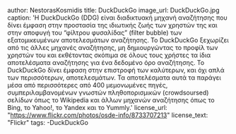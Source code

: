 author: NestorasKosmidis
title: DuckDuckGo
image_url: DuckDuckGo.jpg
caption: 'Η DuckDuckGo (DDG) είναι διαδικτυακή μηχανή αναζήτησης που δίνει έμφαση στην προστασία της ιδιωτικής ζωής των χρηστών της και στην αποφυγή του “φίλτρου φυσαλίδας” (filter bubble) των εξατομικευμένων αποτελεσμάτων αναζήτησης. Το DuckDuckGo ξεχωρίζει από τις άλλες μηχανές αναζήτησης, μη δημιουργώντας το προφίλ των χρηστών του και εκθέτοντας σκόπιμα σε όλους τους χρήστες τα ίδια αποτελέσματα αναζήτησης για ένα δεδομένο όρο αναζήτησης. Το DuckDuckGo δίνει έμφαση στην επιστροφή των καλύτερων, και όχι απλά των περισσότερων, αποτελεσμάτων. Τα αποτελέσματα αυτά τα παράγει μέσα από περισσότερες από 400 μεμονωμένες πηγές, συμπεριλαμβανομένων γνωστών πληθοπορισμικών (crowdsoursed) σελίδων όπως το Wikipedia και άλλων μηχανών αναζήτησης όπως το Bing, το Yahoo!, το Yandex και το Yummly.'
license_url: "https://www.flickr.com/photos/osde-info/8733707213"
license_text: "Flickr"
tags: 
      -DuckDuckGo

